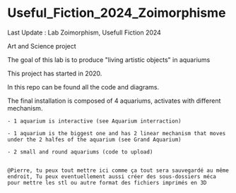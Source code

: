 # Useful_Fiction_2024_Zoimorphisme

Last Update : Lab Zoimorphism, Usefull Fiction 2024

Art and Science project

The goal of this lab is to produce "living artistic objects" in aquariums 

This project has started in 2020. 

In this repo can be found all the code and diagrams. 

The final installation is composed of 4 aquariums, activates with different mechanism. 

    - 1 aquarium is interactive (see Aquarium interraction)

    - 1 aquarium is the biggest one and has 2 linear mechanism that moves under the 2 halfes of the aquarium (see Grand Aquarium)
    
    - 2 small and round aquariums (code to upload) 
    
    
    @Pierre, tu peux tout mettre ici comme ça tout sera sauvegardé au même endroit, Tu peux eventuellement aussi créer des sous-dossiers méca pour mettre les stl ou autre format des fichiers imprimés en 3D 
